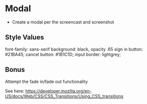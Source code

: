 # Modal

* Create a modal per the screencast and screenshot

## Style Values

font-family: sans-serif
background: black, opacity .65
sign in button: #21BA45;
cancel button: #1B1C1D;
input border: lightgrey;

## Bonus

Attempt the fade in/fade out functionality

See here: https://developer.mozilla.org/en-US/docs/Web/CSS/CSS_Transitions/Using_CSS_transitions